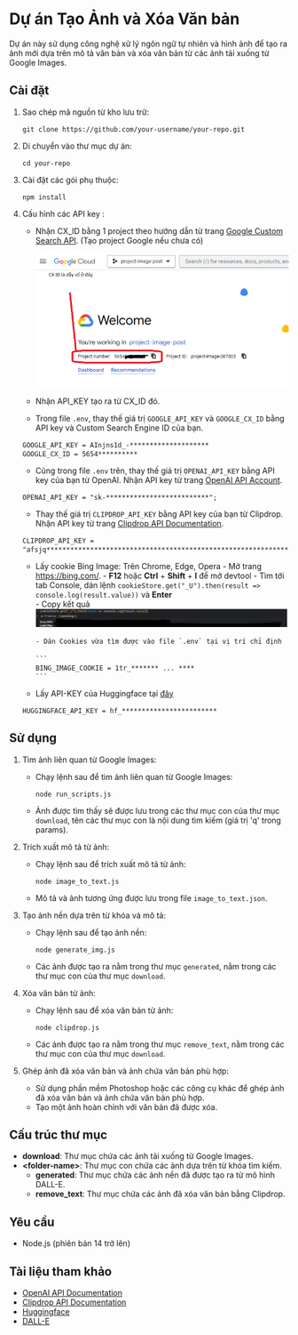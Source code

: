 # Dự án Tạo Ảnh và Xóa Văn bản

Dự án này sử dụng công nghệ xử lý ngôn ngữ tự nhiên và hình ảnh để tạo ra ảnh mới dựa trên mô tả văn bản và xóa văn bản từ các ảnh tải xuống từ Google Images.

## Cài đặt

1. Sao chép mã nguồn từ kho lưu trữ:

   ```
   git clone https://github.com/your-username/your-repo.git
   ```

2. Di chuyển vào thư mục dự án:

   ```
   cd your-repo
   ```

3. Cài đặt các gói phụ thuộc:

   ```
   npm install 
   ```

4. Cấu hình các API key :

   - Nhận CX_ID bằng 1 project theo hướng dẫn từ trang [Google Custom Search API](https://developers.google.com/custom-search/v1/overview).
   (Tạo project Google nếu chưa có)

      ![CX ID](.github/cx_id.png)
   
   - Nhận API_KEY tạo ra từ CX_ID đó. 
   - Trong file `.env`, thay thế giá trị `GOOGLE_API_KEY` và `GOOGLE_CX_ID` bằng API key và Custom Search Engine ID của bạn. 

   ```
   GOOGLE_API_KEY = AInjns1d_-********************
   GOOGLE_CX_ID = 5654**********
   ```

   - Cũng trong file `.env` trên, thay thế giá trị `OPENAI_API_KEY` bằng API key của bạn từ OpenAI. Nhận API key từ trang [OpenAI API Account](https://platform.openai.com/account/api-keys).

   ```
   OPENAI_API_KEY = "sk-**************************";
   ```

   - Thay thế giá trị `CLIPDROP_API_KEY` bằng API key của bạn từ Clipdrop. 
   Nhận API key từ trang [Clipdrop API Documentation](https://clipdrop.co/apis/account).

   ```
   CLIPDROP_API_KEY = "afsjq***************************************************************";
   ```

   - Lấy cookie Bing Image: Trên Chrome, Edge, Opera
         - Mở trang https://bing.com/.
         - __F12__ hoặc __Ctrl__ + __Shift__ + __I__ để mở devtool
         - Tìm tới tab Console, dán lệnh `cookieStore.get("_U").then(result => console.log(result.value))` và __Enter__   
         - Copy kết quả 
            ![Ảnh lấy cookie](.github/cookie.png)
         
         - Dán Cookies vừa tìm được vào file `.env` tại vị trí chỉ định

         ```
         BING_IMAGE_COOKIE = 1tr_******* ... ****
         ```

   - Lấy API-KEY của Huggingface tại [đây](https://huggingface.co/settings/tokens)

   ```
   HUGGINGFACE_API_KEY = hf_************************
   ```
   
## Sử dụng

1. Tìm ảnh liên quan từ Google Images:
   - Chạy lệnh sau để tìm ảnh liên quan từ Google Images:

     ```
     node run_scripts.js
     ```

   - Ảnh được tìm thấy sẽ được lưu trong các thư mục con của thư mục `download`, tên các thư mục con là nội dung tìm kiếm (giá trị 'q' trong params).

2. Trích xuất mô tả từ ảnh:
   - Chạy lệnh sau để trích xuất mô tả từ ảnh:

     ```
     node image_to_text.js
     ```

   - Mô tả và ảnh tương ứng được lưu trong file `image_to_text.json`.

3. Tạo ảnh nền dựa trên từ khóa và mô tả:
   - Chạy lệnh sau để tạo ảnh nền:

     ```
     node generate_img.js
     ```

   - Các ảnh được tạo ra nằm trong thư mục `generated`, nằm trong các thư mục con của thư mục `download`.

4. Xóa văn bản từ ảnh:
   - Chạy lệnh sau để xóa văn bản từ ảnh:

     ```
     node clipdrop.js
     ```

   - Các ảnh được tạo ra nằm trong thư mục `remove_text`, nằm trong các thư mục con của thư mục `download`.

5. Ghép ảnh đã xóa văn bản và ảnh chứa văn bản phù hợp:
   - Sử dụng phần mềm Photoshop hoặc các công cụ khác để ghép ảnh đã xóa văn bản và ảnh chứa văn bản phù hợp.
   - Tạo một ảnh hoàn chỉnh với văn bản đã được xóa.

## Cấu trúc thư mục

- **download**: Thư mục chứa các ảnh tải xuống từ Google Images.
- **\<folder-name\>**: Thư mục con chứa các ảnh dựa trên từ khóa tìm kiếm.
  - **generated**: Thư mục chứa các ảnh nền đã được tạo ra từ mô hình DALL-E.
  - **remove_text**: Thư mục chứa các ảnh đã xóa văn bản bằng Clipdrop.

## Yêu cầu

- Node.js (phiên bản 14 trở lên)

## Tài liệu tham khảo

- [OpenAI API Documentation](https://platform.openai.com/)
- [Clipdrop API Documentation](https://clipdrop.co/developers/)
- [Huggingface](https://huggingface.co/Salesforce/blip-image-captioning-large)
- [DALL-E](https://openai.com/research/publications/dall-e)